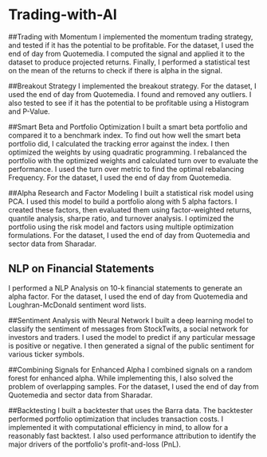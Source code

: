 # Trading-with-AI

##Trading with Momentum
I implemented the momentum trading strategy, and tested if it has the potential to be profitable. For the dataset, I used the end of day from Quotemedia. I computed the signal and applied it to the dataset to produce projected returns. Finally, I performed a statistical test on the mean of the returns to check if there is alpha in the signal.

##Breakout Strategy
I implemented the breakout strategy. For the dataset, I used the end of day from Quotemedia. I found and removed any outliers. I also tested to see if it has the potential to be profitable using a Histogram and P-Value.

##Smart Beta and Portfolio Optimization
I built a smart beta portfolio and compared it to a benchmark index. To find out how well the smart beta portfolio did, I calculated the tracking error against the index. I then optimized the weights by using quadratic programming. I rebalanced the portfolio with the optimized weights and calculated turn over to evaluate the performance. I used the turn over metric to find the optimal rebalancing Frequency. For the dataset, I used the end of day from Quotemedia.

##Alpha Research and Factor Modeling
I built a statistical risk model using PCA. I used this model to build a portfolio along with 5 alpha factors. I created these factors, then evaluated them using factor-weighted returns, quantile analysis, sharpe ratio, and turnover analysis. I optimized the portfolio using the risk model and factors using multiple optimization formulations. For the dataset, I used the end of day from Quotemedia and sector data from Sharadar.

## NLP on Financial Statements
I performed a NLP Analysis on 10-k financial statements to generate an alpha factor. For the dataset, I used the end of day from Quotemedia and Loughran-McDonald sentiment word lists.

##Sentiment Analysis with Neural Network
I built a deep learning model to classify the sentiment of messages from StockTwits, a social network for investors and traders. I used the model to predict if any particular message is positive or negative. I then generated a signal of the public sentiment for various ticker symbols.

##Combining Signals for Enhanced Alpha
I combined signals on a random forest for enhanced alpha. While implementing this, I also solved the problem of overlapping samples. For the dataset, I used the end of day from Quotemedia and sector data from Sharadar.

##Backtesting
I built a backtester that uses the Barra data. The backtester performed portfolio optimization that includes transaction costs. I implemented it with computational efficiency in mind, to allow for a reasonably fast backtest. I also used performance attribution to identify the major drivers of the portfolio's profit-and-loss (PnL). 
